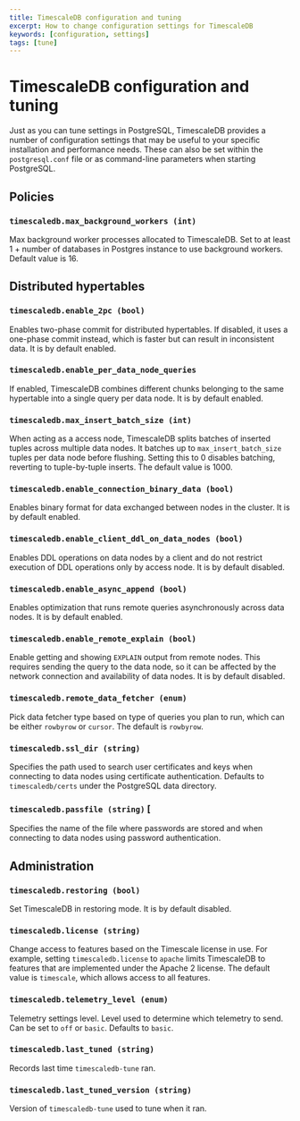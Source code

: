 ```yaml
---
title: TimescaleDB configuration and tuning
excerpt: How to change configuration settings for TimescaleDB
keywords: [configuration, settings]
tags: [tune]
---
```


# TimescaleDB configuration and tuning

Just as you can tune settings in PostgreSQL, TimescaleDB provides a number of configuration
settings that may be useful to your specific installation and performance needs. These can
also be set within the `postgresql.conf` file or as command-line parameters
when starting PostgreSQL.

## Policies

### `timescaledb.max_background_workers (int)`

Max background worker processes allocated to TimescaleDB.  Set to at
least 1 + number of databases in Postgres instance to use background
workers. Default value is 16.

## Distributed hypertables

### `timescaledb.enable_2pc (bool)` [](enable_2pc)

Enables two-phase commit for distributed hypertables. If disabled, it
uses a one-phase commit instead, which is faster but can result in
inconsistent data. It is by default enabled.

### `timescaledb.enable_per_data_node_queries`

If enabled, TimescaleDB combines different chunks belonging to the
same hypertable into a single query per data node. It is by default enabled.

### `timescaledb.max_insert_batch_size (int)`

When acting as a access node, TimescaleDB splits batches of inserted
tuples across multiple data nodes. It batches up to
`max_insert_batch_size` tuples per data node before flushing. Setting
this to 0 disables batching, reverting to tuple-by-tuple inserts. The
default value is 1000.

### `timescaledb.enable_connection_binary_data (bool)`

Enables binary format for data exchanged between nodes in the
cluster. It is by default enabled.

### `timescaledb.enable_client_ddl_on_data_nodes (bool)`

Enables DDL operations on data nodes by a client and do not restrict
execution of DDL operations only by access node. It is by default disabled.

### `timescaledb.enable_async_append (bool)`

Enables optimization that runs remote queries asynchronously across
data nodes. It is by default enabled.

### `timescaledb.enable_remote_explain (bool)`

Enable getting and showing `EXPLAIN` output from remote nodes. This
requires sending the query to the data node, so it can be affected
by the network connection and availability of data nodes. It is by default disabled.

### `timescaledb.remote_data_fetcher (enum)`

Pick data fetcher type based on type of queries you plan to run, which
can be either `rowbyrow` or `cursor`. The default is `rowbyrow`.

### `timescaledb.ssl_dir (string)`

Specifies the path used to search user certificates and keys when
connecting to data nodes using certificate authentication. Defaults to
`timescaledb/certs` under the PostgreSQL data directory.

### `timescaledb.passfile (string)` [

Specifies the name of the file where passwords are stored and when
connecting to data nodes using password authentication.

## Administration

### `timescaledb.restoring (bool)`

Set TimescaleDB in restoring mode. It is by default disabled.

### `timescaledb.license (string)`

Change access to features based on the Timescale license in use. For example,
setting `timescaledb.license` to `apache` limits TimescaleDB to features that
are implemented under the Apache 2 license. The default value is `timescale`,
which allows access to all features.

### `timescaledb.telemetry_level (enum)`

Telemetry settings level. Level used to determine which telemetry to
send. Can be set to `off` or `basic`. Defaults to `basic`.

### `timescaledb.last_tuned (string)`

Records last time `timescaledb-tune` ran.

### `timescaledb.last_tuned_version (string)`

Version of `timescaledb-tune` used to tune when it ran.

